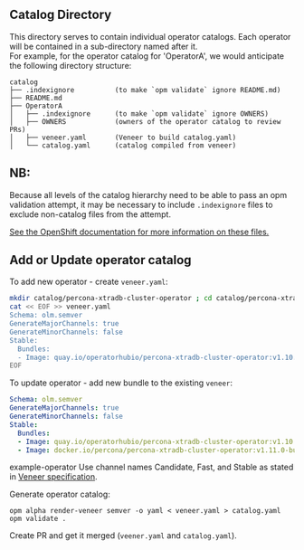 
## Catalog Directory

This directory serves to contain individual operator catalogs.  Each operator will be contained in 
a sub-directory named after it.  
For example, for the operator catalog for 'OperatorA', we would anticipate the following directory structure:

```tree
catalog
├── .indexignore          (to make `opm validate` ignore README.md)
├── README.md
├── OperatorA
│   ├── .indexignore      (to make `opm validate` ignore OWNERS)
│   ├── OWNERS            (owners of the operator catalog to review PRs)
│   ├── veneer.yaml       (Veneer to build catalog.yaml)
│   └── catalog.yaml      (catalog compiled from veneer)
```

## NB:  
Because all levels of the catalog hierarchy need to be able to pass an opm validation attempt, it may be necessary to include `.indexignore` files to exclude non-catalog files from the attempt. 

[See the OpenShift documentation for more information on these files.](https://docs.openshift.com/container-platform/4.10/operators/understanding/olm-packaging-format.html)


## Add or Update operator catalog

To add new operator - create `veneer.yaml`:

```sh
mkdir catalog/percona-xtradb-cluster-operator ; cd catalog/percona-xtradb-cluster-operator
cat << EOF >> veneer.yaml
Schema: olm.semver
GenerateMajorChannels: true
GenerateMinorChannels: false
Stable:
  Bundles:
  - Image: quay.io/operatorhubio/percona-xtradb-cluster-operator:v1.10.0
EOF
```

To update operator - add new bundle to the existing `veneer`:

```yaml
Schema: olm.semver
GenerateMajorChannels: true
GenerateMinorChannels: false
Stable:
  Bundles:
  - Image: quay.io/operatorhubio/percona-xtradb-cluster-operator:v1.10.0
  - Image: docker.io/percona/percona-xtradb-cluster-operator:v1.11.0-bundle
```
example-operator
Use channel names Candidate, Fast, and Stable as stated in [Veneer specification](https://olm.operatorframework.io/docs/reference/veneers/#specification).

Generate operator catalog:

```
opm alpha render-veneer semver -o yaml < veneer.yaml > catalog.yaml
opm validate .
```

Create PR and get it merged (`veener.yaml` and `catalog.yaml`).

